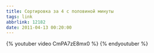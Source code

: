 ```yaml
---
title: Сортировка за 4 с половиной минуты
tags: link
abbrlink: 12182
date: 2011-04-13 00:20:00
---
```


{% youtuber video CmPA7zE8mx0 %}
{% endyoutuber %}